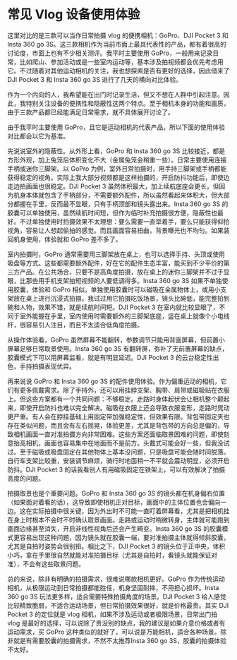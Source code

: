 # 常见 Vlog 设备使用体验

这里对比的是三款可以当作日常拍摄 vlog 的便携相机：GoPro、DJI Pocket 3 和 Insta 360 go 3S。这三款相机作为当前市面上最具代表性的产品，都有着很高的讨论度，市面上也有不少相关测评。我平时主要使用 GoPro，一般用来记录日常，比如爬山、参加活动或是一些室内运动等，基本涉及拍视频都会优先考虑用它。不过随着对其他运动相机的关注，我也想探索是否有更好的选择，因此借来了 DJI Pocket 3 和 Insta 360 go 3S 进行了几天的横向对比体验。

作为一个内向的人，我希望能在出门时记录生活，但又不想在人群中引起注意。因此，我特别关注设备的便携性和隐蔽性这两个特点。至于相机本身的功能和画质，由于三款产品都已经能满足日常需求，就不具体展开讨论了。

由于我平时主要使用 GoPro，且它是运动相机的代表产品，所以下面的使用体验对比都会以它为基准。

先说说室外的隐蔽性。从外形上看，GoPro 和 Insta 360 go 3S 比较接近，都是方形外观，加上兔笼后体积变化不大（金属兔笼会稍重一些）。日常主要使用连接手柄或迷你三脚架。以 GoPro 为例，室外日常拍摄时，用手持三脚架或手柄都能获得稳定的视角。实际上我大部分视频都是这样拍摄的，开启防抖功能后，即使边走边拍画面也很稳定。DJI Pocket 3 虽然体积最大，加上续航底座会更长，但因为机身本体就包含了手柄部分，不需要额外配件，所以虽然看起来体积大，但大部分都握在手里，反而最不显眼，只有手柄顶部和镜头露出来。Insta 360 go 3S 的胶囊可以单独使用，虽然续航时间短，但作为临时补充拍摄很方便，隐蔽性也最好。不过单独使用时拍摄效果不太理想：要么需要一直举着手，要么只能获得仰拍视角，容易让人想起偷拍的感觉。而且画面容易扭曲，背景曝光也不均匀。如果装回机身使用，体验就和 GoPro 差不多了。

室内拍摄时，GoPro 通常需要用三脚架放在桌上，也可以选择手持、头顶或使用吸盘等方式。这些都需要额外配件，好在它的配件生态丰富，能买到不少平价的第三方产品。在公共场合，只要不是高角度拍摄，放在桌上的迷你三脚架并不过于显眼，比那些用手机支架拍短视频的人要低调得多。Insta 360 go 3S 如果不单独使用胶囊，体验和 GoPro 相似。单独使用胶囊时可以磁吸在金属物体上，或用小支架放在桌上进行沉浸式拍摄。我试过用它拍摄吃饭场景，镜头比碗低，能完整拍到碗和人物，效果不错，就是续航时间短。DJI Pocket 3 在室内就比较显眼了，不同于室外能握在手里，室内使用时需要额外的三脚架底座，竖在桌上就像个小电线杆，很容易引人注目，而且不太适合低角度拍摄。

从操作体验看，GoPro 虽然屏幕不能翻转，参数调节只能用背面屏幕，但前置小屏幕足够日常取景使用。Insta 360 go 3S 有翻转屏，弥补了无前置屏幕的缺点，胶囊模式下可以用屏幕监看，就是有明显延迟。DJI Pocket 3 的云台稳定性出色，手持拍摄表现优异。

再来说说 GoPro 和 Insta 360 go 3S 的配件使用体验。作为偏重运动的相机，它们有更多佩戴需求。除了手持外，还可以用挂脖支架、胸带、肩带或磁吸贴在衣服上。但这些方案都有一个共同问题：不够稳定。走路时身体起伏会让相机整个颠起来，即使开启防抖也难以完全解决。磁吸在衣服上还会导致衣服变形，走路时晃动更严重。有人会在脖挂基础上用固定带加强稳定性，但效果有限。背包带固定夹也存在类似问题，而且会有左右摇晃，体验更差，尤其是背包带的方向总是偏的，导致相机画面一直对准拍摄方向非常困难。这些方案还面临取景困难的问题，即使刻意抬高相机，画面也容易集中在地面而不是前方。头戴式可能会好一些，但我没试过。至于磁吸或吸盘固定在其他物体上基本没问题，只是吸盘可能会随时间脱落。自行车支架比较重，安装调节麻烦，骑行时地面稍一不平就会震动明显，必须开启防抖。DJI Pocket 3 的话我看别人有用磁吸固定在铁架上，可以有效解决了拍摄高度的问题。

拍摄取景也是个重要问题。GoPro 和 Insta 360 go 3S 的镜头都在机身偏右位置（如果面对着看的话），这导致即使相机正对目标，画面中的主体位置也会偏向一边。这在实际拍摄中很关键，因为外出时不可能一直盯着屏幕看，尤其是把相机挂在身上时根本不会时不时确认取景画面。走路或运动时稍微转身，主体就可能跑到画面边缘甚至消失，开启非线性视角后还会产生畸变。Insta 360 go 3S 的胶囊模式更容易出现这种问题，因为镜头就在胶囊一端，要对准拍摄主体就得倾斜胶囊，尤其是自拍时姿势会很别扭。相比之下，DJI Pocket 3 的镜头位于正中央，体积小巧，拿在手里很自然就能对准拍摄目标（尤其是自拍时，看镜头就能保证对准），不会有这些取景问题。

总的来说，除非有明确的拍摄需求，很难说哪款相机更好。GoPro 作为传统运动相机，从极限运动到日常拍摄都能胜任，机身坚固耐摔，不用担心损坏。Insta 360 go 3S 玩法更多样，适合需要特殊拍摄角度的场景。DJI Pocket 3 给人感觉比较精致脆弱，不适合运动场景，但日常拍摄效果很好，就是价格最贵。其实 DJI Pocket 3 的定位就是 vlog 相机，如果不涉及运动或者极限场景，日常出门拍 vlog 是最好的选择，可以说除了贵没别的缺点，我的建议是如果介意价格或者有运动需求，买 GoPro 这种类似的就好了，可以说是万能相机，适合各种场景。除非就是有需要胶囊的拍摄需求，不然不太推荐Insta 360 go 3S，胶囊的拍摄体验不太好。
